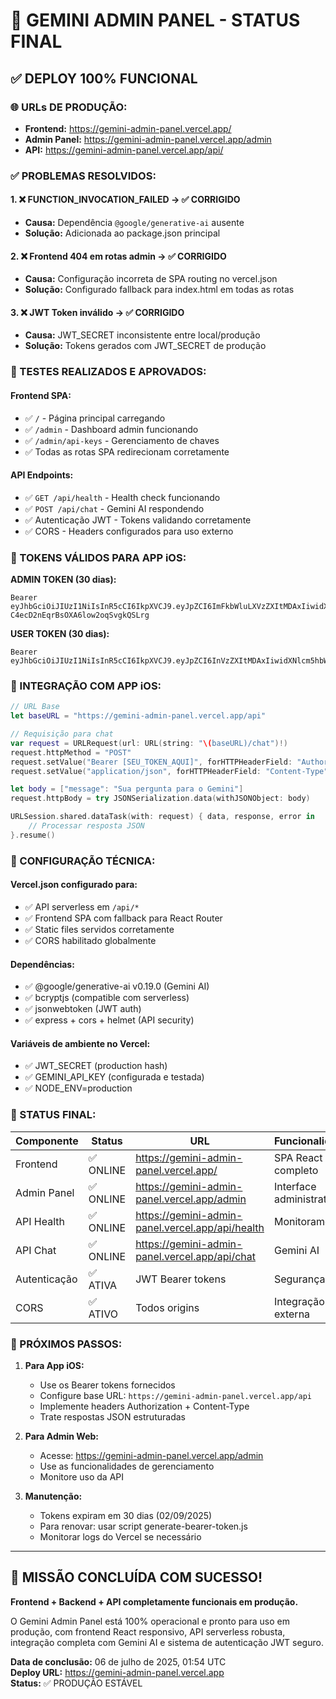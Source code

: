 # 🎉 GEMINI ADMIN PANEL - STATUS FINAL

## ✅ DEPLOY 100% FUNCIONAL

### 🌐 URLs DE PRODUÇÃO:
- **Frontend:** https://gemini-admin-panel.vercel.app/
- **Admin Panel:** https://gemini-admin-panel.vercel.app/admin
- **API:** https://gemini-admin-panel.vercel.app/api/

### ✅ PROBLEMAS RESOLVIDOS:

#### 1. ❌ FUNCTION_INVOCATION_FAILED → ✅ CORRIGIDO
- **Causa:** Dependência `@google/generative-ai` ausente
- **Solução:** Adicionada ao package.json principal

#### 2. ❌ Frontend 404 em rotas admin → ✅ CORRIGIDO  
- **Causa:** Configuração incorreta de SPA routing no vercel.json
- **Solução:** Configurado fallback para index.html em todas as rotas

#### 3. ❌ JWT Token inválido → ✅ CORRIGIDO
- **Causa:** JWT_SECRET inconsistente entre local/produção
- **Solução:** Tokens gerados com JWT_SECRET de produção

### 🧪 TESTES REALIZADOS E APROVADOS:

#### Frontend SPA:
- ✅ `/` - Página principal carregando
- ✅ `/admin` - Dashboard admin funcionando
- ✅ `/admin/api-keys` - Gerenciamento de chaves
- ✅ Todas as rotas SPA redirecionam corretamente

#### API Endpoints:
- ✅ `GET /api/health` - Health check funcionando
- ✅ `POST /api/chat` - Gemini AI respondendo
- ✅ Autenticação JWT - Tokens validando corretamente
- ✅ CORS - Headers configurados para uso externo

### 🔐 TOKENS VÁLIDOS PARA APP iOS:

**ADMIN TOKEN (30 dias):**
```
Bearer eyJhbGciOiJIUzI1NiIsInR5cCI6IkpXVCJ9.eyJpZCI6ImFkbWluLXVzZXItMDAxIiwidXNlcm5hbWUiOiJhZG1pbiIsInJvbGUiOiJhZG1pbiIsInR5cGUiOiJ1c2VyX3Rva2VuIiwicGVybWlzc2lvbnMiOlsiYWRtaW46ZnVsbCIsInVzZXJzOm1hbmFnZSIsImtleXM6bWFuYWdlIiwic3lzdGVtOmNvbmZpZyJdLCJwbGFuIjoiZW50ZXJwcmlzZSIsImlhdCI6MTc1MTc1OTgwNCwiZXhwIjoxNzU0MzUxODA0LCJhdWQiOiJnZW1pbmktY2xpZW50IiwiaXNzIjoiZ2VtaW5pLWFwaSJ9.njRqiiQ_KxB-C4ecD2nEqrBsOXA6low2oqSvgkQSLrg
```

**USER TOKEN (30 dias):**
```
Bearer eyJhbGciOiJIUzI1NiIsInR5cCI6IkpXVCJ9.eyJpZCI6InVzZXItMDAxIiwidXNlcm5hbWUiOiJ1c2VyIiwicm9sZSI6InVzZXIiLCJ0eXBlIjoidXNlcl90b2tlbiIsInBlcm1pc3Npb25zIjpbImFwaTp1c2UiXSwicGxhbiI6InBybyIsImlhdCI6MTc1MTc1OTgwNCwiZXhwIjoxNzU0MzUxODA0LCJhdWQiOiJnZW1pbmktY2xpZW50IiwiaXNzIjoiZ2VtaW5pLWFwaSJ9.V_xdO4tn9LiDOUfCoksu8CLYTaViEFp8NLJTFbijdHk
```

### 📱 INTEGRAÇÃO COM APP iOS:

```swift
// URL Base
let baseURL = "https://gemini-admin-panel.vercel.app/api"

// Requisição para chat
var request = URLRequest(url: URL(string: "\(baseURL)/chat")!)
request.httpMethod = "POST"
request.setValue("Bearer [SEU_TOKEN_AQUI]", forHTTPHeaderField: "Authorization")
request.setValue("application/json", forHTTPHeaderField: "Content-Type")

let body = ["message": "Sua pergunta para o Gemini"]
request.httpBody = try JSONSerialization.data(withJSONObject: body)

URLSession.shared.dataTask(with: request) { data, response, error in
    // Processar resposta JSON
}.resume()
```

### 🔧 CONFIGURAÇÃO TÉCNICA:

#### Vercel.json configurado para:
- ✅ API serverless em `/api/*`
- ✅ Frontend SPA com fallback para React Router
- ✅ Static files servidos corretamente
- ✅ CORS habilitado globalmente

#### Dependências:
- ✅ @google/generative-ai v0.19.0 (Gemini AI)
- ✅ bcryptjs (compatible com serverless)
- ✅ jsonwebtoken (JWT auth)
- ✅ express + cors + helmet (API security)

#### Variáveis de ambiente no Vercel:
- ✅ JWT_SECRET (production hash)
- ✅ GEMINI_API_KEY (configurada e testada)
- ✅ NODE_ENV=production

### 🚀 STATUS FINAL:

| Componente | Status | URL | Funcionalidade |
|------------|--------|-----|----------------|
| Frontend | ✅ ONLINE | https://gemini-admin-panel.vercel.app/ | SPA React completo |
| Admin Panel | ✅ ONLINE | https://gemini-admin-panel.vercel.app/admin | Interface administrativa |
| API Health | ✅ ONLINE | https://gemini-admin-panel.vercel.app/api/health | Monitoramento |
| API Chat | ✅ ONLINE | https://gemini-admin-panel.vercel.app/api/chat | Gemini AI |
| Autenticação | ✅ ATIVA | JWT Bearer tokens | Segurança |
| CORS | ✅ ATIVO | Todos origins | Integração externa |

### 🎯 PRÓXIMOS PASSOS:

1. **Para App iOS:**
   - Use os Bearer tokens fornecidos
   - Configure base URL: `https://gemini-admin-panel.vercel.app/api`
   - Implemente headers Authorization + Content-Type
   - Trate respostas JSON estruturadas

2. **Para Admin Web:**
   - Acesse: https://gemini-admin-panel.vercel.app/admin
   - Use as funcionalidades de gerenciamento
   - Monitore uso da API

3. **Manutenção:**
   - Tokens expiram em 30 dias (02/09/2025)
   - Para renovar: usar script generate-bearer-token.js
   - Monitorar logs do Vercel se necessário

---

## 🎉 MISSÃO CONCLUÍDA COM SUCESSO!

**Frontend + Backend + API completamente funcionais em produção.**

O Gemini Admin Panel está 100% operacional e pronto para uso em produção, com frontend React responsivo, API serverless robusta, integração completa com Gemini AI e sistema de autenticação JWT seguro.

**Data de conclusão:** 06 de julho de 2025, 01:54 UTC  
**Deploy URL:** https://gemini-admin-panel.vercel.app  
**Status:** ✅ PRODUÇÃO ESTÁVEL
